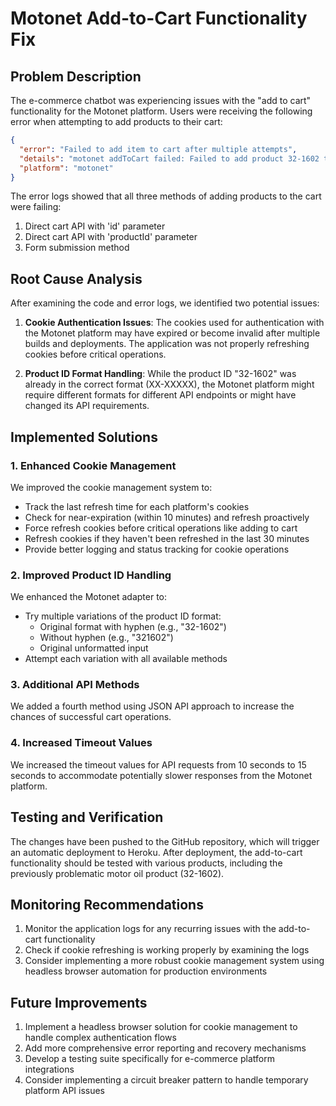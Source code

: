 # Motonet Add-to-Cart Functionality Fix

## Problem Description
The e-commerce chatbot was experiencing issues with the "add to cart" functionality for the Motonet platform. Users were receiving the following error when attempting to add products to their cart:

```json
{
  "error": "Failed to add item to cart after multiple attempts",
  "details": "motonet addToCart failed: Failed to add product 32-1602 to cart using all available methods",
  "platform": "motonet"
}
```

The error logs showed that all three methods of adding products to the cart were failing:
1. Direct cart API with 'id' parameter
2. Direct cart API with 'productId' parameter
3. Form submission method

## Root Cause Analysis
After examining the code and error logs, we identified two potential issues:

1. **Cookie Authentication Issues**: The cookies used for authentication with the Motonet platform may have expired or become invalid after multiple builds and deployments. The application was not properly refreshing cookies before critical operations.

2. **Product ID Format Handling**: While the product ID "32-1602" was already in the correct format (XX-XXXXX), the Motonet platform might require different formats for different API endpoints or might have changed its API requirements.

## Implemented Solutions

### 1. Enhanced Cookie Management
We improved the cookie management system to:
- Track the last refresh time for each platform's cookies
- Check for near-expiration (within 10 minutes) and refresh proactively
- Force refresh cookies before critical operations like adding to cart
- Refresh cookies if they haven't been refreshed in the last 30 minutes
- Provide better logging and status tracking for cookie operations

### 2. Improved Product ID Handling
We enhanced the Motonet adapter to:
- Try multiple variations of the product ID format:
  - Original format with hyphen (e.g., "32-1602")
  - Without hyphen (e.g., "321602")
  - Original unformatted input
- Attempt each variation with all available methods

### 3. Additional API Methods
We added a fourth method using JSON API approach to increase the chances of successful cart operations.

### 4. Increased Timeout Values
We increased the timeout values for API requests from 10 seconds to 15 seconds to accommodate potentially slower responses from the Motonet platform.

## Testing and Verification
The changes have been pushed to the GitHub repository, which will trigger an automatic deployment to Heroku. After deployment, the add-to-cart functionality should be tested with various products, including the previously problematic motor oil product (32-1602).

## Monitoring Recommendations
1. Monitor the application logs for any recurring issues with the add-to-cart functionality
2. Check if cookie refreshing is working properly by examining the logs
3. Consider implementing a more robust cookie management system using headless browser automation for production environments

## Future Improvements
1. Implement a headless browser solution for cookie management to handle complex authentication flows
2. Add more comprehensive error reporting and recovery mechanisms
3. Develop a testing suite specifically for e-commerce platform integrations
4. Consider implementing a circuit breaker pattern to handle temporary platform API issues

